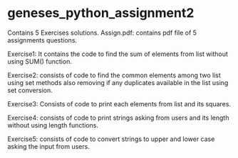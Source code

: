 # geneses_python_assignment2

Contains 5 Exercises solutions.
Assign.pdf: contains pdf file of 5 assignments questions.

Exercise1: It contains the code to find the sum of elements from list without using  SUM() function.


Exercise2: consists of code to find the common elements among two list using set methods also removing if any duplicates available in the list using set conversion.


Exercise3: Consists of code to print each elements from list and its squares.


Exercise4: consists of code to print strings asking from users and its length without using length functions.


Exercise5: consists of code to convert strings to upper and lower case asking the input from users.
